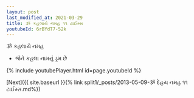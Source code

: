 ```yaml
---
layout: post
last_modified_at: 2021-03-29
title: ૐ કહલાયે નમહ ૧૧ ટાઈમ્સ
youtubeId: 6rBYdT7-52k
---
```

 
 
 ૐ કહલાયે નમહ  
 
 -  જેને કહલા નામનું ડ્રમ છે 
 
  
 
  
 
 
 
 
 
 


{% include youtubePlayer.html id=page.youtubeId %}
 
[Next]({{ site.baseurl }}{% link  split1/_posts/2013-05-09-ૐ દેહય નમહ ૧૧ ટાઈમ્સ.md%})
 
